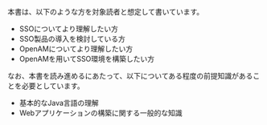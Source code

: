 本書は、以下のような方を対象読者と想定して書いています。

- SSOについてより理解したい方
- SSO製品の導入を検討している方
- OpenAMについてより理解したい方
- OpenAMを用いてSSO環境を構築したい方

なお、本書を読み進めるにあたって、以下についてある程度の前提知識があることを必要としています。

- 基本的なJava言語の理解
- Webアプリケーションの構築に関する一般的な知識
